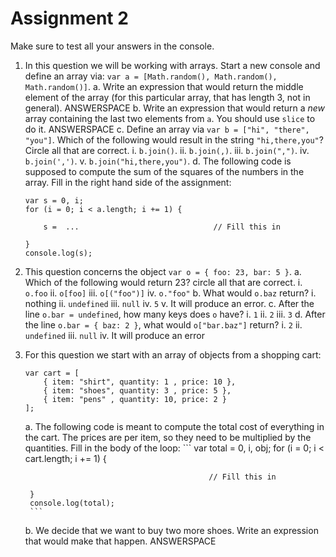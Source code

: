 # Assignment 2

Make sure to test all your answers in the console.

1. In this question we will be working with arrays. Start a new console and define an array via: `var a = [Math.random(), Math.random(), Math.random()]`.
    a. Write an expression that would return the middle element of the array (for this particular array, that has length 3, not in general).
    ANSWERSPACE
    b. Write an expression that would return a *new* array containing the last two elements from `a`. You should use `slice` to do it.
    ANSWERSPACE
    c. Define an array via `var b = ["hi", "there", "you"]`. Which of the following would result in the string `"hi,there,you"`? Circle all that are correct.
        i.   `b.join()`.
        ii.  `b.join(,)`.
        iii. `b.join(",")`.
        iv.  `b.join(',')`.
        v.   `b.join("hi,there,you")`.
    d. The following code is supposed to compute the sum of the squares of the numbers in the array. Fill in the right hand side of the assignment:

    ```
    var s = 0, i;
    for (i = 0; i < a.length; i += 1) {

        s =  ...                              // Fill this in

    }
    console.log(s);
    ```
2. This question concerns the object `var o = { foo: 23, bar: 5 }`.
    a. Which of the following would return 23? circle all that are correct.
        i.   `o.foo`
        ii.  `o[foo]`
        iii. `o[("foo")]`
        iv.  `o."foo"`
    b. What would `o.baz` return?
        i.   nothing
        ii.  `undefined`
        iii. `null`
        iv.  `5`
        v.   It will produce an error.
    c. After the line `o.bar = undefined`, how many keys does `o` have?
        i.   `1`
        ii.  `2`
        iii. `3`
    d. After the line `o.bar = { baz: 2 }`, what would `o["bar.baz"]` return?
        i.  `2`
        ii. `undefined`
        iii. `null`
        iv.  It will produce an error
3. For this question we start with an array of objects from a shopping cart:
    ```
    var cart = [
        { item: "shirt", quantity: 1 , price: 10 },
        { item: "shoes", quantity: 3 , price: 5 },
        { item: "pens" , quantity: 10, price: 2 }
    ];
    ```
    a. The following code is meant to compute the total cost of everything in the cart. The prices are per item, so they need to be multiplied by the quantities. Fill in the body of the loop:
        ```
        var total = 0, i, obj;
        for (i = 0; i < cart.length; i += 1) {

                                                // Fill this in

        }
        console.log(total);
        ```
    b. We decide that we want to buy two more shoes. Write an expression that would make that happen.
    ANSWERSPACE
